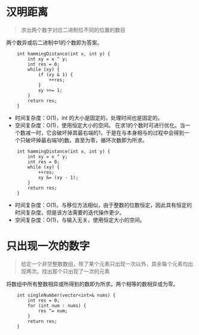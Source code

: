 # 汉明距离
>求出两个数字对应二进制位不同的位置的数目

两个数异或后二进制中1的个数即为答案。
```
    int hammingDistance(int x, int y) {
        int xy = x ^ y;
        int res = 0;
        while (xy) {
            if (xy & 1) {
                ++res;
            }
            xy >>= 1;
        }
        return res;
    }
```
* 时间复杂度：O(1)，int 的大小是固定的，处理时间也是固定的。
* 空间复杂度：O(1)，使用恒定大小的空间。
在求1的个数时可进行优化。当一个数减一时，它会破坏掉其最右端的1，于是在与本身相与的过程中会得到一个只破坏掉最右端1的数。直至为零，循环次数即为所求。
```
    int hammingDistance(int x, int y) {
        int xy = x ^ y;
        int res = 0;
        while (xy) {
            ++res;
            xy &= (xy - 1);
        }
        return res;
    }
```
* 时间复杂度：O(1)。与移位方法相似，由于整数的位数恒定，因此具有恒定的时间复杂度。但是该方法需要的迭代操作更少。
* 空间复杂度：O(1)，与输入无关，使用恒定大小的空间。
# 只出现一次的数字
>给定一个非空整数数组，除了某个元素只出现一次以外，其余每个元素均出现两次。找出那个只出现了一次的元素

将数组中所有整数相异或所得到的数即为所求。两个相等的数相异或为零。
```
    int singleNumber(vector<int>& nums) {
        int res = 0;
        for (int num : nums) {
            res ^= num;
        }
        return res;
    }
```